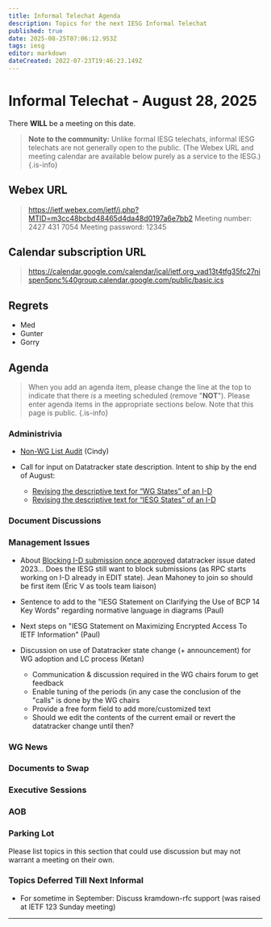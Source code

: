 ```yaml
---
title: Informal Telechat Agenda
description: Topics for the next IESG Informal Telechat
published: true
date: 2025-08-25T07:06:12.953Z
tags: iesg
editor: markdown
dateCreated: 2022-07-23T19:46:23.149Z
---
```


# Informal Telechat - August 28, 2025

There **WILL** be a meeting on this date.

> **Note to the community:** Unlike formal IESG telechats, informal IESG telechats are not generally open to the public. (The Webex URL and meeting calendar are available below purely as a service to the IESG.)
{.is-info}

## Webex URL

> https://ietf.webex.com/ietf/j.php?MTID=m3cc48bcbd48465d4da48d0197a6e7bb2
Meeting number: 2427 431 7054
Meeting password: 12345 


## Calendar subscription URL

> https://calendar.google.com/calendar/ical/ietf.org_vad13t4tfg35fc27nispen5pnc%40group.calendar.google.com/public/basic.ics


## Regrets
* Med
* Gunter
* Gorry


## Agenda

> When you add an agenda item, please change the line at the top to indicate that there *is* a meeting scheduled (remove "**NOT**"). Please enter agenda items in the appropriate sections below.
Note that this page is public.
{.is-info}


### Administrivia

* [Non-WG List Audit](https://docs.google.com/spreadsheets/d/15qe1kRojQcL6uRE0rMv_f0NvbqeGKwkSccoInXR9CWs/edit?usp=sharing) (Cindy)

* Call for input on Datatracker state description.  Intent to ship by the end of August:
  * [Revising the descriptive text for “WG States” of an I-D](https://docs.google.com/document/d/1-GQtUKS3TpEBypowXtLJuCmfShDMzFfnxvipiC94bqI/edit?tab=t.0#heading=h.zbmjait3sru8)
  * [Revising the descriptive text for “IESG States” of an I-D](https://docs.google.com/document/d/1Nml_q2uxyYEHri6wQ-eQJgmuRoc4QEmBw0cIn3a0MTU/edit?)

### Document Discussions



### Management Issues

* About [Blocking I-D submission once approved](https://github.com/ietf-tools/datatracker/issues/6036) datatracker issue dated 2023... Does the IESG still want to block submissions (as RPC starts working on I-D already in EDIT state). Jean Mahoney to join so should be first item (Éric V as tools team liaison)

* Sentence to add to the "IESG Statement on Clarifying the Use of BCP 14 Key Words" regarding normative language in diagrams (Paul)

* Next steps on "IESG Statement on Maximizing Encrypted Access To  IETF Information" (Paul)

* Discussion on use of Datatracker state change (+ announcement) for WG adoption and LC process (Ketan)
  - Communication & discussion required in the WG chairs forum to get feedback
  - Enable tuning of the periods (in any case the conclusion of the "calls" is done by the WG chairs
  - Provide a free form field to add more/customized text
  - Should we edit the contents of the current email or revert the datatracker change until then?

### WG News 

### Documents to Swap 

### Executive Sessions



### AOB



### Parking Lot
Please list topics in this section that could use discussion but may not warrant a meeting on their own. 




### Topics Deferred Till Next Informal 
* For sometime in September: Discuss kramdown-rfc support (was raised at IETF 123 Sunday meeting)


-------



